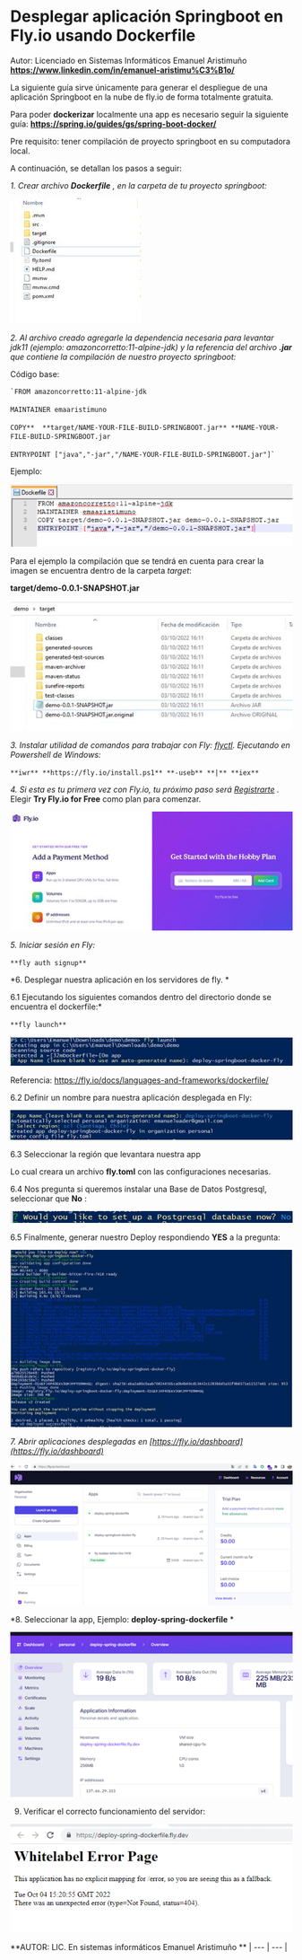 # Desplegar aplicación Springboot en Fly.io usando Dockerfile

Autor: Licenciado en Sistemas Informáticos Emanuel Aristimuño **https://www.linkedin.com/in/emanuel-aristimu%C3%B1o/** 

La siguiente guía sirve únicamente para generar el despliegue de una aplicación Springboot en la nube de fly.io de forma totalmente gratuita.

Para poder **dockerizar** localmente una app es necesario seguir la siguiente guía: [ **https://spring.io/guides/gs/spring-boot-docker/** ](https://spring.io/guides/gs/spring-boot-docker/)

Pre requisito: tener compilación de proyecto springboot en su computadora local.

A continuación, se detallan los pasos a seguir:

*1. Crear archivo **Dockerfile** , en la carpeta de tu proyecto springboot:*

![](img/image001.jpg)

*2. Al archivo creado agregarle la dependencia necesaria para levantar jdk11 (ejemplo: amazoncorretto:11-alpine-jdk) y la referencia del archivo **.jar** que contiene la compilación de nuestro proyecto springboot:*

Código base:

	`FROM amazoncorretto:11-alpine-jdk
 
	MAINTAINER emaaristimuno
 
	COPY**  **target/NAME-YOUR-FILE-BUILD-SPRINGBOOT.jar** **NAME-YOUR-FILE-BUILD-SPRINGBOOT.jar
 
	ENTRYPOINT ["java","-jar","/NAME-YOUR-FILE-BUILD-SPRINGBOOT.jar"]`

Ejemplo:

![](img/image002.png)

Para el ejemplo la compilación que se tendrá en cuenta para crear la imagen se encuentra dentro de la carpeta  *target*:

**target/demo-0.0.1-SNAPSHOT.jar**

![](img/image003.jpg)

*3. Instalar utilidad de comandos para trabajar con Fly:  [flyctl](https://fly.io/docs/hands-on/install-flyctl/). Ejecutando en Powershell de Windows:*

`**iwr** **https://fly.io/install.ps1** **-useb** **|** **iex**`


*4. Si esta es tu primera vez con Fly.io, tu próximo paso será [Registrarte](https://fly.io/docs/hands-on/sign-up/) .*
 Elegir  **Try Fly.io for Free**  como plan para comenzar.


![](img/image004.jpg)

*5. Iniciar sesión en Fly:*

 `**fly auth signup**`

*6. Desplegar nuestra aplicación en los servidores de fly. *

6.1 Ejecutando los siguientes comandos dentro del directorio donde se encuentra el dockerfile:*

 `**fly launch**`
 
 ![](img/image005.jpg)


Referencia: https://fly.io/docs/languages-and-frameworks/dockerfile/

6.2 Definir un nombre para nuestra aplicación desplegada en Fly:
  
  
![](img/image006.jpg)


6.3 Seleccionar la región que levantara nuestra app


Lo cual creara un archivo  **fly.toml**  con las configuraciones necesarias.

6.4 Nos pregunta si queremos instalar una Base de Datos Postgresql, seleccionar que  **No** :

![](img/image007.png)

6.5 Finalmente, generar nuestro Deploy respondiendo  **YES**  a la pregunta:

![](img/image008.jpg)

*7. Abrir aplicaciones desplegadas en [https://fly.io/dashboard](https://fly.io/dashboard)*

![](img/image009.png)

*8. Seleccionar la app, Ejemplo:  **deploy-spring-dockerfile** *

![](img/image010.png)

9. Verificar el correcto funcionamiento del servidor:

![](img/image011.png)

**AUTOR: LIC. En sistemas informáticos Emanuel Aristimuño **
| --- | --- |